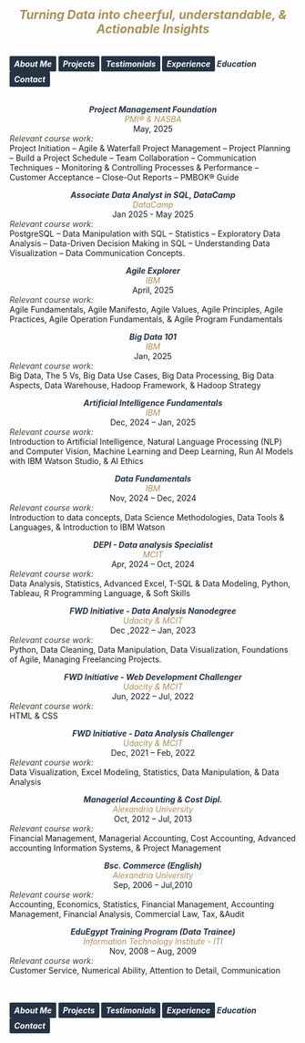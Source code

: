 ## ***<center><span style="color:#ac9055">Turning Data into cheerful, understandable, & Actionable Insights</span></center>***
<br>
<strong>
  <em>
    <a href="https://hend-a-ghafour.github.io" style="display:inline-block; padding:5px 8px; color:white; background-color:#243444; text-align:center; text-decoration:none; border-radius:2px;"> 
      About Me 
    </a>
    <a href="https://hend-a-ghafour.github.io/Projects" style="display:inline-block; padding:5px 8px; color:white; background-color:#243444; text-align:center; text-decoration:none; border-radius:2px;">
      Projects
    </a>
    <a href="https://hend-a-ghafour.github.io/Testimonials" style="display:inline-block; padding:5px 8px; color:white; background-color:#243444; text-align:center; text-decoration:none; border-radius:2px;"> 
      Testimonials 
    </a>
    <a href="https://hend-a-ghafour.github.io/Experience" style="display:inline-block; padding:5px 8px; color:white; background-color:#243444; text-align:center; text-decoration:none; border-radius:2px;"> 
      Experience 
    </a>
    <span style="color:#243444"> 
      Education 
    </span>
    <a href="https://hend-a-ghafour.github.io/Contact" style="display:inline-block; padding:5px 8px; color:white; background-color:#243444; text-align:center; text-decoration:none; border-radius:2px;"> 
      Contact 
    </a>
  </em>
</strong>
<br><br>
<p style='text-align: justify;'>
  <center>
    <em>
      <strong>
        <span style="color:#243444"> 
          Project Management Foundation
        </span>
      </strong>
    </em>
    <br> 
    <em>
      <span style="color:#ac9055">
        PMI® & NASBA
      </span>
    </em>
    <br> 
    May, 2025<br>
  </center>
  <em>
    <span style="color:#3e3c2c">
      Relevant course work:
    </span>
  </em>
  <br> 
Project Initiation – Agile & Waterfall Project Management – Project Planning – Build a Project Schedule – Team Collaboration – Communication Techniques – Monitoring & Controlling Processes & Performance – Customer Acceptance – Close-Out Reports – PMBOK® Guide</p>
<p style='text-align: justify;'>
  <center>
    <em>
      <strong>
        <span style="color:#243444"> 
          Associate Data Analyst in SQL, DataCamp
        </span>
      </strong>
    </em>
    <br> 
    <em>
      <span style="color:#ac9055">
        DataCamp
      </span>
    </em>
    <br> 
    Jan 2025 - May 2025<br>
  </center>
  <em>
    <span style="color:#3e3c2c">
      Relevant course work:
    </span>
  </em>
  <br> 
  PostgreSQL – Data Manipulation with SQL – Statistics – Exploratory Data Analysis – Data-Driven Decision Making in SQL – Understanding Data     Visualization – Data Communication Concepts.
</p>
<p style='text-align: justify;'>
  <center>
    <em>
      <strong>
        <span style="color:#243444"> 
          Agile Explorer
        </span>
      </strong>
    </em>
    <br> 
    <em>
      <span style="color:#ac9055">
        IBM
      </span>
    </em>
    <br> 
    April, 2025<br>
  </center>
  <em>
    <span style="color:#3e3c2c">
      Relevant course work:
    </span>
  </em>
  <br> 
  Agile Fundamentals, Agile Manifesto, Agile Values, Agile Principles, Agile Practices, Agile Operation Fundamentals, & Agile Program Fundamentals
</p>
<p style='text-align: justify;'>
  <center>
    <em>
      <strong>
        <span style="color:#243444"> 
          Big Data 101
        </span>
      </strong>
    </em>
    <br> 
    <em>
      <span style="color:#ac9055">
        IBM
      </span>
    </em>
    <br> 
    Jan, 2025<br>
  </center>
  <em>
    <span style="color:#3e3c2c">
      Relevant course work:
    </span>
  </em>
  <br> 
  Big Data, The 5 Vs, Big Data Use Cases, Big Data Processing, Big Data Aspects, Data Warehouse, Hadoop Framework, & Hadoop Strategy
</p>
<p style='text-align: justify;'>
  <center>
    <em>
      <strong>
        <span style="color:#243444"> 
          Artificial Intelligence Fundamentals
        </span>
      </strong>
    </em>
    <br> 
    <em>
      <span style="color:#ac9055">
        IBM
      </span>
    </em>
    <br> 
    Dec, 2024 – Jan, 2025<br>
  </center>
  <em>
    <span style="color:#3e3c2c">
      Relevant course work:
    </span>
  </em>
  <br> 
  Introduction to Artificial Intelligence, Natural Language Processing (NLP) and Computer Vision, Machine Learning and Deep Learning, Run AI Models with IBM Watson Studio, & AI Ethics
</p>
<p style='text-align: justify;'>
  <center>
    <em>
      <strong>
        <span style="color:#243444"> 
          Data Fundamentals
        </span>
      </strong>
    </em>
    <br> 
    <em>
      <span style="color:#ac9055">
        IBM
      </span>
    </em>
    <br> 
    Nov, 2024 – Dec, 2024<br>
  </center>
  <em>
    <span style="color:#3e3c2c">
      Relevant course work:
    </span>
  </em>
  <br> 
  Introduction to data concepts, Data Science Methodologies, Data Tools & Languages, & Introduction to IBM Watson
</p>
<p style='text-align: justify;'>
  <center>
    <em>
      <strong>
        <span style="color:#243444"> 
          DEPI - Data analysis Specialist
        </span>
      </strong>
    </em>
    <br> 
    <em>
      <span style="color:#ac9055">
        MCIT
      </span>
    </em>
    <br> 
    Apr, 2024 – Oct, 2024<br>
  </center>
  <em>
    <span style="color:#3e3c2c">
      Relevant course work:
    </span>
  </em>
  <br> 
  Data Analysis, Statistics, Advanced Excel, T-SQL & Data Modeling, Python, Tableau, R Programming Language, & Soft Skills
</p> 
<p style='text-align: justify;'>
  <center>
    <em>
      <strong>
        <span style="color:#243444"> 
          FWD Initiative - Data Analysis Nanodegree
        </span>
      </strong>
    </em>
    <br> 
    <em>
      <span style="color:#ac9055">
        Udacity & MCIT
      </span>
    </em>
    <br> 
    Dec ,2022 – Jan, 2023<br>
  </center>
  <em>
    <span style="color:#3e3c2c">
      Relevant course work:
    </span>
  </em>
  <br> 
  Python, Data Cleaning, Data Manipulation, Data Visualization, Foundations of Agile, Managing Freelancing Projects.<br> 
</p>
<p style='text-align: justify;'>
  <center>
    <em>
      <strong>
        <span style="color:#243444">
          FWD Initiative - Web Development Challenger
        </span>
      </strong>
    </em>
    <br> 
    <em>
      <span style="color:#ac9055">
        Udacity & MCIT
      </span>
    </em>
    <br> 
    Jun, 2022 – Jul, 2022<br>
  </center>
  <em>
    <span style="color:#3e3c2c">
      Relevant course work:
    </span>
  </em>
  <br> 
  HTML & CSS
</p>
<p style='text-align: justify;'>
  <center>
    <em>
      <strong>
        <span style="color:#243444">
          FWD Initiative - Data Analysis Challenger
        </span>
      </strong>
    </em>
    <br> 
    <em>
      <span style="color:#ac9055">
        Udacity & MCIT
      </span>
    </em>
    <br> 
    Dec, 2021 – Feb, 2022<br> 
  </center>
  <em>
    <span style="color:#3e3c2c">
      Relevant course work:
    </span>
  </em>
  <br> 
  Data Visualization, Excel Modeling, Statistics, Data Manipulation, & Data Analysis
</p>
<p style='text-align: justify;'>
  <center>
    <em>
      <strong>
        <span style="color:#243444">
          Managerial Accounting & Cost Dipl.
        </span>
      </strong>
    </em>
    <br> 
    <em>
      <span style="color:#ac9055">
        Alexandria University
      </span>
    </em>
    <br> 
    Oct, 2012 – Jul, 2013<br> 
  </center>
  <em>
    <span style="color:#3e3c2c">
      Relevant course work:
    </span>
  </em>
  <br> 
  Financial Management, Managerial Accounting, Cost Accounting, Advanced accounting Information Systems, & Project Management
</p>
<p style='text-align: justify;'>
  <center>
    <em>
      <strong>
        <span style="color:#243444">
          Bsc. Commerce (English)
        </span>
      </strong>
    </em>
    <br> 
    <em>
      <span style="color:#ac9055">
        Alexandria University
      </span>
    </em>
    <br> 
    Sep, 2006 – Jul,2010<br> 
  </center>
  <em>
    <span style="color:#3e3c2c">
      Relevant course work:
    </span>
  </em>
  <br> 
  Accounting, Economics, Statistics, Financial Management, Accounting Management, Financial Analysis, Commercial Law, Tax, &Audit
</p>
<p style='text-align: justify;'>
  <center>
    <em>
      <strong>
        <span style="color:#243444">
          EduEgypt Training Program (Data Trainee)
        </span>
      </strong>
    </em>
    <br> 
    <em>
      <span style="color:#ac9055">
        Information Technology Institute - ITI
      </span>
    </em>
    <br> 
    Nov, 2008 – Aug, 2009<br> 
  </center>
  <em>
    <span style="color:#3e3c2c">
      Relevant course work:
    </span>
  </em>
  <br> 
  Customer Service, Numerical Ability, Attention to Detail, Communication
</p>
<br><br>





<strong>
  <em>
    <a href="https://hend-a-ghafour.github.io" style="display:inline-block; padding:5px 8px; color:white; background-color:#243444; text-align:center; text-decoration:none; border-radius:2px;"> 
      About Me 
    </a>
    <a href="https://hend-a-ghafour.github.io/Projects" style="display:inline-block; padding:5px 8px; color:white; background-color:#243444; text-align:center; text-decoration:none; border-radius:2px;">
      Projects
    </a>
    <a href="https://hend-a-ghafour.github.io/Testimonials" style="display:inline-block; padding:5px 8px; color:white; background-color:#243444; text-align:center; text-decoration:none; border-radius:2px;"> 
      Testimonials 
    </a>
    <a href="https://hend-a-ghafour.github.io/Experience" style="display:inline-block; padding:5px 8px; color:white; background-color:#243444; text-align:center; text-decoration:none; border-radius:2px;"> 
      Experience 
    </a>
    <span style="color:#243444"> 
      Education 
    </span>
    <a href="https://hend-a-ghafour.github.io/Contact" style="display:inline-block; padding:5px 8px; color:white; background-color:#243444; text-align:center; text-decoration:none; border-radius:2px;"> 
      Contact 
    </a>
  </em>
</strong>

